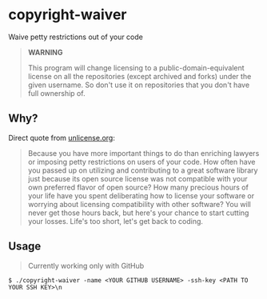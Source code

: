 # copyright-waiver

Waive petty restrictions out of your code

> **WARNING**
>
> This program will change licensing to a public-domain-equivalent license on
> all the repositories (except archived and forks) under the given username. So
> don't use it on repositories that you don't have full ownership of.

## Why?

Direct quote from [unlicense.org]():

> Because you have more important things to do than enriching lawyers or
> imposing petty restrictions on users of your code. How often have you passed
> up on utilizing and contributing to a great software library just because
> its open source license was not compatible with your own preferred flavor of
> open source? How many precious hours of your life have you spent
> deliberating how to license your software or worrying about licensing
> compatibility with other software? You will never get those hours back, but
> here's your chance to start cutting your losses. Life's too short, let's get
> back to coding.

## Usage

> Currently working only with GitHub

```
$ ./copyright-waiver -name <YOUR GITHUB USERNAME> -ssh-key <PATH TO YOUR SSH KEY>\n
```
